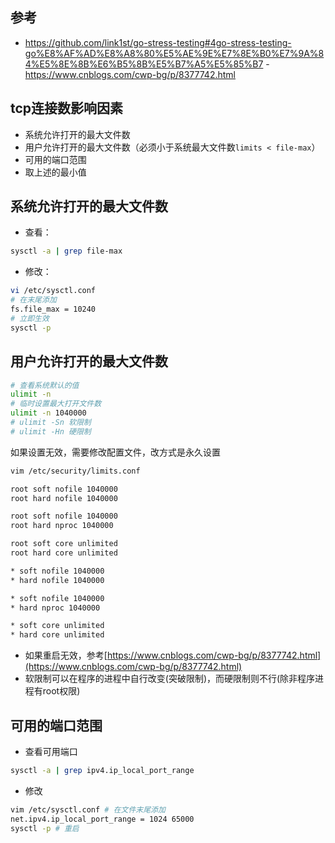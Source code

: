 ## 参考
- https://github.com/link1st/go-stress-testing#4go-stress-testing-go%E8%AF%AD%E8%A8%80%E5%AE%9E%E7%8E%B0%E7%9A%84%E5%8E%8B%E6%B5%8B%E5%B7%A5%E5%85%B7
-https://www.cnblogs.com/cwp-bg/p/8377742.html


## tcp连接数影响因素
- 系统允许打开的最大文件数
- 用户允许打开的最大文件数（必须小于系统最大文件数`limits < file-max`）
- 可用的端口范围
- 取上述的最小值


## 系统允许打开的最大文件数
- 查看：
```bash
sysctl -a | grep file-max
```
- 修改：
```bash
vi /etc/sysctl.conf
# 在末尾添加
fs.file_max = 10240
# 立即生效
sysctl -p
```


## 用户允许打开的最大文件数
```bash
# 查看系统默认的值
ulimit -n
# 临时设置最大打开文件数
ulimit -n 1040000
# ulimit -Sn 软限制
# ulimit -Hn 硬限制
```
如果设置无效，需要修改配置文件，改方式是永久设置
```bash
vim /etc/security/limits.conf

root soft nofile 1040000
root hard nofile 1040000

root soft nofile 1040000
root hard nproc 1040000

root soft core unlimited
root hard core unlimited

* soft nofile 1040000
* hard nofile 1040000

* soft nofile 1040000
* hard nproc 1040000

* soft core unlimited
* hard core unlimited
```
- 如果重启无效，参考[https://www.cnblogs.com/cwp-bg/p/8377742.html](https://www.cnblogs.com/cwp-bg/p/8377742.html)
- 软限制可以在程序的进程中自行改变(突破限制)，而硬限制则不行(除非程序进程有root权限)


## 可用的端口范围
- 查看可用端口
```bash
sysctl -a | grep ipv4.ip_local_port_range
```
- 修改
```bash
vim /etc/sysctl.conf # 在文件末尾添加
net.ipv4.ip_local_port_range = 1024 65000
sysctl -p # 重启 
```




